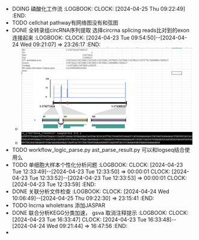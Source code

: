 - DOING 磷酸化工作流
  :LOGBOOK:
  CLOCK: [2024-04-25 Thu 09:22:49]
  :END:
- TODO cellchat pathway有网络图没有和弦图
- DONE 全转录组circRNA序列提取 选择circrna  splicing reads比对到的exon连接起来
  :LOGBOOK:
  CLOCK: [2024-04-23 Tue 09:54:50]--[2024-04-24 Wed 09:21:07] =>  23:26:17
  :END:
	- ![image.png](../assets/image_1713921450766_0.png)
	- ![image.png](../assets/image_1713921650361_0.png)
- TODO workflow_logic_parse.py ast_parse_result.py 可以和logseq结合使用么
- TODO 单细胞大样本个性化分析问题
  :LOGBOOK:
  CLOCK: [2024-04-23 Tue 12:33:49]--[2024-04-23 Tue 12:33:50] =>  00:00:01
  CLOCK: [2024-04-23 Tue 12:33:52]--[2024-04-23 Tue 12:33:53] =>  00:00:01
  CLOCK: [2024-04-23 Tue 12:33:59]
  :END:
- DONE 关联分析文件检查
  :LOGBOOK:
  CLOCK: [2024-04-24 Wed 10:06:49]--[2024-04-25 Thu 09:22:30] =>  23:15:41
  :END:
- TODO lncrna wholetrans 添加JASPAR
- DONE  联合分析KEGG分类加速， gsva 取消注释提示
  :LOGBOOK:
  CLOCK: [2024-04-23 Tue 16:33:47]
  CLOCK: [2024-04-23 Tue 16:33:48]--[2024-04-24 Wed 09:21:44] =>  16:47:56
  :END:
-
